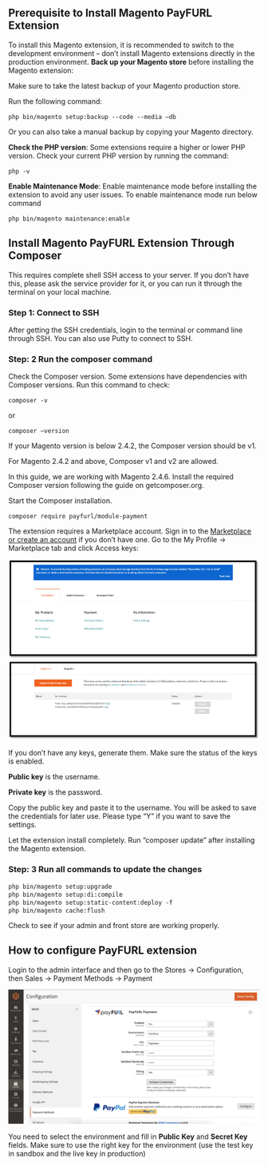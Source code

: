 ## Prerequisite to Install Magento PayFURL Extension

To install this Magento extension, it is recommended to switch to the development environment – don’t install Magento extensions directly in the production environment.
**Back up your Magento store** before installing the Magento extension:

Make sure to take the latest backup of your Magento production store.

Run the following command:
```commandline
php bin/magento setup:backup --code --media –db
```

Or you can also take a manual backup by copying your Magento directory.

**Check the PHP version**: Some extensions require a higher or lower PHP version.
Check your current PHP version by running the command:

```commandline
php -v
```

**Enable Maintenance Mode**: Enable maintenance mode before installing the extension to avoid any user issues.
To enable maintenance mode run below command

```commandline
php bin/magento maintenance:enable
```


## Install Magento PayFURL Extension Through Composer

This requires complete shell SSH access to your server. If you don’t have this, please ask the service provider for it, or you can run it through the terminal on your local machine.

### Step 1: Connect to SSH

After getting the SSH credentials, login to the terminal or command line through SSH. You can also use Putty to connect to SSH.

### Step: 2 Run the composer command

Check the Composer version. Some extensions have dependencies with Composer versions. Run this command to check:

```commandline
composer -v
```

or 

```commandline
composer –version
```

If your Magento version is below 2.4.2, the Composer version should be v1.

For Magento 2.4.2 and above, Composer v1 and v2 are allowed. 

In this guide, we are working with Magento 2.4.6. Install the required Composer version following the guide on getcomposer.org.

Start the Composer installation. 

```commandline
composer require payfurl/module-payment
```

The extension requires a Marketplace account.
Sign in to the [Marketplace or create an account](https://marketplace.magento.com/) 
if you don’t have one. Go to the My Profile -> Marketplace tab and click Access keys:

![My Profile -> Marketplace](.github/assets/install1.png)
![Access keys](.github/assets/install2.png)

If you don’t have any keys, generate them. Make sure the status of the keys is enabled.

**Public key** is the username.

**Private key** is the password.

Copy the public key and paste it to the username. You will be asked to save the credentials for later use. Please type “Y” if you want to save the settings.

Let the extension install completely. Run “composer update” after installing the Magento extension.

### Step: 3 Run all commands to update the changes

```commandline
php bin/magento setup:upgrade
php bin/magento setup:di:compile
php bin/magento setup:static-content:deploy -f
php bin/magento cache:flush
```

Check to see if your admin and front store are working properly.


## How to configure PayFURL extension

Login to the admin interface and then go to the Stores -> Configuration, then Sales -> Payment Methods -> Payment

![PayFURL Configuration](.github/assets/install3.png)

You need to select the environment and fill in **Public Key** and **Secret Key** fields.
Make sure to use the right key for the environment (use the test key in sandbox and the live key in production)
